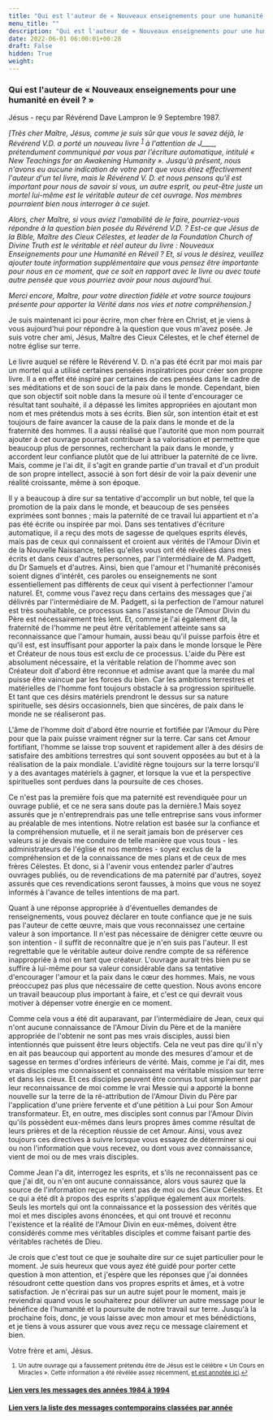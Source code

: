 ```yaml
---
title: "Qui est l'auteur de « Nouveaux enseignements pour une humanité en éveil ? »"
menu_title: ""
description: "Qui est l'auteur de « Nouveaux enseignements pour une humanité en éveil ? »"
date: 2022-06-01 06:00:01+00:28
draft: False
hidden: True
weight:
---
```

### Qui est l'auteur de « Nouveaux enseignements pour une humanité en éveil ? »

Jésus - reçu par Révérend Dave Lampron le 9 Septembre 1987.

*[Très cher Maître, Jésus, comme je suis sûr que vous le savez déjà, le Révérend V.D. a porté un nouveau livre <sup id="a1">[1](#f1)</sup> à l'attention de J____, prétendument communiqué par vous par l'écriture automatique, intitulé « New Teachings for an Awakening Humanity ». Jusqu'à présent, nous n'avons eu aucune indication de votre part que vous étiez effectivement l'auteur d'un tel livre, mais le Révérend V. D. et nous pensons qu'il est important pour nous de savoir si vous, un autre esprit, ou peut-être juste un mortel lui-même est le véritable auteur de cet ouvrage. Nos membres pourraient bien nous interroger à ce sujet.*

*Alors, cher Maître, si vous aviez l'amabilité de le faire, pourriez-vous répondre à la question bien posée du Révérend V.D. ? Est-ce que Jésus de la Bible, Maître des Cieux Célestes, et leader de la Foundation Church of Divine Truth est le véritable et réel auteur du livre : Nouveaux Enseignements pour une Humanité en Réveil ? Et, si vous le désirez, veuillez ajouter toute information supplémentaire que vous pensez être importante pour nous en ce moment, que ce soit en rapport avec le livre ou avec toute autre pensée que vous pourriez avoir pour nous aujourd'hui.*

*Merci encore, Maître, pour votre direction fidèle et votre source toujours présente pour apporter la Vérité dans nos vies et notre compréhension.]*

Je suis maintenant ici pour écrire, mon cher frère en Christ, et je viens à vous aujourd'hui pour répondre à la question que vous m'avez posée. Je suis votre cher ami, Jésus, Maître des Cieux Célestes, et le chef éternel de notre église sur terre.

Le livre auquel se réfère le Révérend V. D. n'a pas été écrit par moi mais par un mortel qui a utilisé certaines pensées inspiratrices pour créer son propre livre. Il a en effet été inspiré par certaines de ces pensées dans le cadre de ses méditations et de son souci de la paix dans le monde. Cependant, bien que son objectif soit noble dans la mesure où il tente d'encourager ce résultat tant souhaité, il a dépassé les limites appropriées en ajoutant mon nom et mes prétendus mots à ses écrits. Bien sûr, son intention était et est toujours de faire avancer la cause de la paix dans le monde et de la fraternité des hommes. Il a aussi réalisé que l'autorité que mon nom pourrait ajouter à cet ouvrage pourrait contribuer à sa valorisation et permettre que beaucoup plus de personnes, recherchant la paix dans le monde, y accordent leur confiance plutôt que de lui attribuer la paternité de ce livre. Mais, comme je l'ai dit, il s'agit en grande partie d'un travail et d'un produit de son propre intellect, associé à son fort désir de voir la paix devenir une réalité croissante, même à son époque.

Il y a beaucoup à dire sur sa tentative d'accomplir un but noble, tel que la promotion de la paix dans le monde, et beaucoup de ses pensées exprimées sont bonnes ; mais la paternité de ce travail lui appartient et n'a pas été écrite ou inspirée par moi. Dans ses tentatives d'écriture automatique, il a reçu des mots de sagesse de quelques esprits élevés, mais pas de ceux qui connaissent et croient aux vérités de l'Amour Divin et de la Nouvelle Naissance, telles qu'elles vous ont été révélées dans mes écrits et dans ceux d'autres personnes, par l'intermédiaire de M. Padgett, du Dr Samuels et d'autres. Ainsi, bien que l'amour et l'humanité préconisés soient dignes d'intérêt, ces paroles ou enseignements ne sont essentiellement pas différents de ceux qui visent à perfectionner l'amour naturel. Et, comme vous l'avez reçu dans certains des messages que j'ai délivrés par l'intermédiaire de M. Padgett, si la perfection de l'amour naturel est très souhaitable, ce processus sans l'assistance de l'Amour Divin du Père est nécessairement très lent. Et, comme je l'ai également dit, la fraternité de l'homme ne peut être véritablement atteinte sans sa reconnaissance que l'amour humain, aussi beau qu'il puisse parfois être et qu'il est, est insuffisant pour apporter la paix dans le monde lorsque le Père et Créateur de nous tous est exclu de ce processus. L'aide du Père est absolument nécessaire, et la véritable relation de l'homme avec son Créateur doit d'abord être reconnue et admise avant que la marée du mal puisse être vaincue par les forces du bien. Car les ambitions terrestres et matérielles de l'homme font toujours obstacle à sa progression spirituelle. Et tant que ces désirs matériels prendront le dessus sur sa nature spirituelle, ses désirs occasionnels, bien que sincères, de paix dans le monde ne se réaliseront pas.

L'âme de l'homme doit d'abord être nourrie et fortifiée par l'Amour du Père pour que la paix puisse vraiment régner sur la terre. Car sans cet Amour fortifiant, l'homme se laisse trop souvent et rapidement aller à des désirs de satisfaire des ambitions terrestres qui sont souvent opposées au but et à la réalisation de la paix mondiale. L'avidité règne toujours sur la terre lorsqu'il y a des avantages matériels à gagner, et lorsque la vue et la perspective spirituelles sont perdues dans la poursuite de ces choses.

Ce n'est pas la première fois que ma paternité est revendiquée pour un ouvrage publié, et ce ne sera sans doute pas la dernière.1 Mais soyez assurés que je n'entreprendrais pas une telle entreprise sans vous informer au préalable de mes intentions. Notre relation est basée sur la confiance et la compréhension mutuelle, et il ne serait jamais bon de préserver ces valeurs si je devais me conduire de telle manière que vous tous - les administrateurs de l'église et nos membres - soyez exclus de la compréhension et de la connaissance de mes plans et de ceux de mes frères Célestes. Et donc, si à l'avenir vous entendez parler d'autres ouvrages publiés, ou de revendications de ma paternité par d'autres, soyez assurés que ces revendications seront fausses, à moins que vous ne soyez informés à l'avance de telles intentions de ma part.

Quant à une réponse appropriée à d'éventuelles demandes de renseignements, vous pouvez déclarer en toute confiance que je ne suis pas l'auteur de cette œuvre, mais que vous reconnaissez une certaine valeur à son importance. Il n'est pas nécessaire de dénigrer cette œuvre ou son intention - il suffit de reconnaître que je n'en suis pas l'auteur. Il est regrettable que le véritable auteur doive rendre compte de sa référence inappropriée à moi en tant que créateur. L'ouvrage aurait très bien pu se suffire à lui-même pour sa valeur considérable dans sa tentative d'encourager l'amour et la paix dans le cœur des hommes. Mais, ne vous préoccupez pas plus que nécessaire de cette question. Nous avons encore un travail beaucoup plus important à faire, et c'est ce qui devrait vous motiver à dépenser votre énergie en ce moment.

Comme cela vous a été dit auparavant, par l'intermédiaire de Jean, ceux qui n'ont aucune connaissance de l'Amour Divin du Père et de la manière appropriée de l'obtenir ne sont pas mes vrais disciples, aussi bien intentionnés que puissent être leurs objectifs. Cela ne veut pas dire qu'il n'y en ait pas beaucoup qui apportent au monde des mesures d'amour et de sagesse en termes d'ordres inférieurs de vérité. Mais, comme je l'ai dit, mes vrais disciples me connaissent et connaissent ma véritable mission sur terre et dans les cieux. Et ces disciples peuvent être connus tout simplement par leur reconnaissance de moi comme le vrai Messie qui a apporté la bonne nouvelle sur la terre de la ré-attribution de l'Amour Divin du Père par l'application d'une prière fervente et d'une pétition à Lui pour Son Amour transformateur. Et, en outre, mes disciples sont connus par l'Amour Divin qu'ils possèdent eux-mêmes dans leurs propres âmes comme résultat de leurs prières et de la réception réussie de cet Amour. Ainsi, vous avez toujours ces directives à suivre lorsque vous essayez de déterminer si oui ou non l'information que vous recevez, ou dont vous avez connaissance, vient de moi ou de mes vrais disciples.

Comme Jean l'a dit, interrogez les esprits, et s'ils ne reconnaissent pas ce que j'ai dit, ou n'en ont aucune connaissance, alors vous saurez que la source de l'information reçue ne vient pas de moi ou des Cieux Célestes. Et ce qui a été dit à propos des esprits s'applique également aux mortels. Seuls les mortels qui ont la connaissance et la possession des vérités que moi et mes disciples avons énoncées, et qui ont trouvé et reconnu l'existence et la réalité de l'Amour Divin en eux-mêmes, doivent être considérés comme mes véritables disciples et comme faisant partie des véritables rachetés de Dieu.

Je crois que c'est tout ce que je souhaite dire sur ce sujet particulier pour le moment. Je suis heureux que vous ayez été guidé pour porter cette question à mon attention, et j'espère que les réponses que j'ai données résoudront cette question dans vos propres esprits et âmes, et à votre satisfaction. Je n'écrirai pas sur un autre sujet pour le moment, mais je reviendrai quand vous le souhaiterez pour délivrer un autre message pour le bénéfice de l'humanité et la poursuite de notre travail sur terre. Jusqu'à la prochaine fois, donc, je vous laisse avec mon amour et mes bénédictions, et je tiens à vous assurer que vous avez reçu ce message clairement et bien.

Votre frère et ami, Jésus.
<small>

1. <large id="f1"> Un autre ouvrage qui a faussement prétendu être de Jésus est le célèbre « Un Cours en Miracles ». Cette information a été révélée assez récemment, [et est annotée ici](/11-fr-mediumship/11-1-fr-the-limits-of-mediumship/).[↩](#a1)

### [**Lien vers les messages des années 1984 à 1994**](/fr-contemporary-messages/fr-contemporary-messages-by-date-order/fr-contemporary-messages-1984-1994/)

### [**Lien vers la liste des messages contemporains classées par année**](/fr-contemporary-messages/fr-contemporary-messages-by-date-order/)